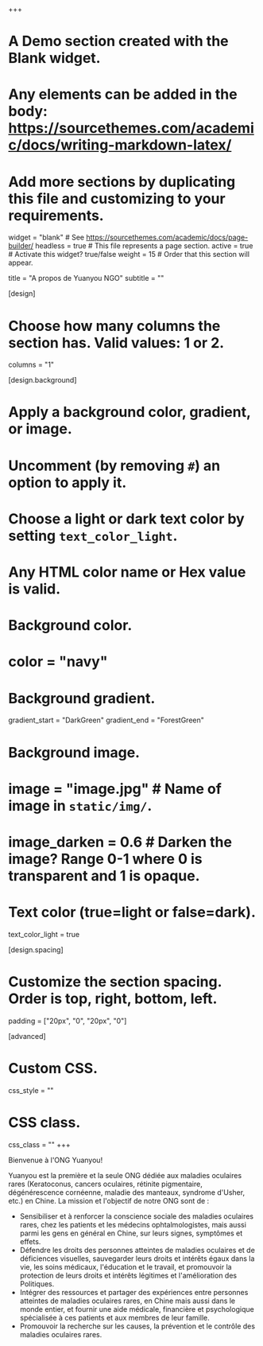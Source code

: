+++
# A Demo section created with the Blank widget.
# Any elements can be added in the body: https://sourcethemes.com/academic/docs/writing-markdown-latex/
# Add more sections by duplicating this file and customizing to your requirements.

widget = "blank"  # See https://sourcethemes.com/academic/docs/page-builder/
headless = true  # This file represents a page section.
active = true  # Activate this widget? true/false
weight = 15  # Order that this section will appear.

title = "A propos de Yuanyou NGO"
subtitle = ""

[design]
  # Choose how many columns the section has. Valid values: 1 or 2.
  columns = "1"

[design.background]
  # Apply a background color, gradient, or image.
  #   Uncomment (by removing `#`) an option to apply it.
  #   Choose a light or dark text color by setting `text_color_light`.
  #   Any HTML color name or Hex value is valid.

  # Background color.
  # color = "navy"
  
  # Background gradient.
  gradient_start = "DarkGreen"
  gradient_end = "ForestGreen"
  
  # Background image.
  # image = "image.jpg"  # Name of image in `static/img/`.
  # image_darken = 0.6  # Darken the image? Range 0-1 where 0 is transparent and 1 is opaque.

  # Text color (true=light or false=dark).
  text_color_light = true

[design.spacing]
  # Customize the section spacing. Order is top, right, bottom, left.
  padding = ["20px", "0", "20px", "0"]

[advanced]
 # Custom CSS. 
 css_style = ""
 
 # CSS class.
 css_class = ""
+++

Bienvenue à l'ONG Yuanyou!

Yuanyou est la première et la seule ONG dédiée aux maladies oculaires rares (Keratoconus, cancers oculaires, rétinite pigmentaire, dégénérescence cornéenne, maladie des manteaux, syndrome d'Usher, etc.) en Chine. La mission et l'objectif de notre ONG sont de :

- Sensibiliser et à renforcer la conscience sociale des maladies oculaires rares, chez les patients et les médecins ophtalmologistes, mais aussi parmi les gens en général en Chine, sur leurs signes, symptômes et effets.
- Défendre les droits des personnes atteintes de maladies oculaires et de déficiences visuelles, sauvegarder leurs droits et intérêts égaux dans la vie, les soins médicaux, l'éducation et le travail, et promouvoir la protection de leurs droits et intérêts légitimes et l'amélioration des Politiques.
- Intégrer des ressources et partager des expériences entre personnes atteintes de maladies oculaires rares, en Chine mais aussi dans le monde entier, et fournir une aide médicale, financière et psychologique spécialisée à ces patients et aux membres de leur famille.
- Promouvoir la recherche sur les causes, la prévention et le contrôle des maladies oculaires rares.
